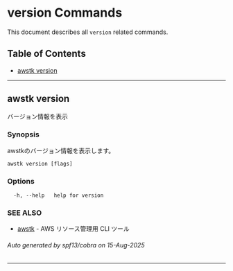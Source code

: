 # version Commands

This document describes all `version` related commands.

## Table of Contents

- [awstk version](#awstk-version)

---

## awstk version

バージョン情報を表示

### Synopsis

awstkのバージョン情報を表示します。

```
awstk version [flags]
```

### Options

```
  -h, --help   help for version
```

### SEE ALSO

* [awstk](README.md)	 - AWS リソース管理用 CLI ツール

###### Auto generated by spf13/cobra on 15-Aug-2025

---

